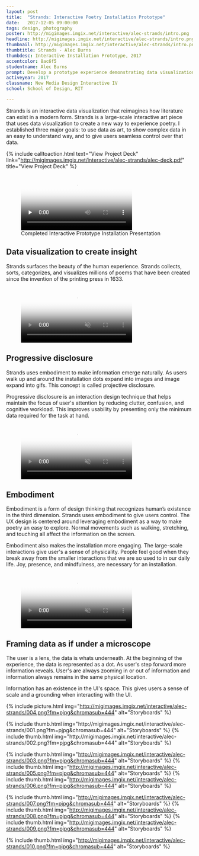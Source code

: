 ```yaml
---
layout: post
title:  "Strands: Interactive Poetry Installation Prototype"
date:   2017-12-05 09:00:00
tags: design, photography
poster: http://migimages.imgix.net/interactive/alec-strands/intro.png
headline: http://migimages.imgix.net/interactive/alec-strands/intro.png?fm=pjpg&h=400&fit=crop&crop=fp&fp-y=.4&auto=format
thumbnail: http://migimages.imgix.net/interactive/alec-strands/intro.png?fit=crop&fm=pjpg&q=85&chromasub=444
thumbtitle: Strands - Alec Burns
thumbdesc: Interactive Installation Prototype, 2017
accentcolor: 8ac6f5
studentname: Alec Burns
prompt: Develop a prototype experience demonstrating data visualization using actual data.
activeyear: 2017
classname: New Media Design Interactive IV
school: School of Design, RIT

---
```


<section>
<p>Strands is an interactive data visualization that reimagines how literature can exist in a modern form. Strands is a large-scale interactive art piece that uses data visualization to create a new way to experience poetry. I established three major goals: to use data as art, to show complex data in an easy to understand way, and to give users seamless control over that data.</p>

{% include calltoaction.html text="View Project Deck" link="http://migimages.imgix.net/interactive/alec-strands/alec-deck.pdf" title="View Project Deck" %}

<figure class="fullsize">
<video preload="none" poster="http://migimages.imgix.net/interactive/alec-strands/001.png?fm=pjpg&w=920&q=35" playsinline autoplay controls loop src="http://students.miguelcardona.com/media/strands/final.mp4">
	<source src="http://students.miguelcardona.com/media/strands/final.mp4" type="video/mp4">
</video>
<figcaption>
	Completed Interactive Prototype Installation Presentation
</figcaption>
</figure>

<h2>Data visualization to create insight</h2>
<p>Strands surfaces the beauty of the human experience. Strands collects, sorts, categorizes, and visualizes millions of poems that have been created since the invention of the printing press in 1633. </p>

<figure>
<video preload="none" poster="http://migimages.imgix.net/interactive/alec-strands/001.png?fm=pjpg&w=920&q=35" playsinline autoplay muted loop src="http://students.miguelcardona.com/media/strands/vid1.mp4">
	<source src="http://students.miguelcardona.com/media/strands/vid1.mp4" type="video/mp4">
</video>
</figure>

<h2>Progressive disclosure</h2>
<p>Strands uses embodiment to make information emerge naturally. As users walk up and around the installation dots expand into images and image expand into gifs. This concept is called projective disclosure.</p>
<p>Progressive disclosure is an interaction design technique that helps maintain the focus of user's attention by reducing clutter, confusion, and cognitive workload. This improves usability by presenting only the minimum data required for the task at hand.</p>

<figure>
<video preload="none" poster="http://migimages.imgix.net/interactive/alec-strands/014.png?fm=pjpg&w=920&q=35" playsinline autoplay muted loop src="http://students.miguelcardona.com/media/strands/vid2.mp4">
	<source src="http://students.miguelcardona.com/media/strands/vid2.mp4" type="video/mp4">
</video>
</figure>

<h2>Embodiment</h2>
<p>Embodiment is a form of design thinking that recognizes human’s existence in the third dimension.  Strands uses embodiment to give users control. The UX design is centered around leveraging embodiment as a way to make poetry an easy to explore.  Normal movements such as walking, stretching, and touching all affect the information on the screen.</p>

<p>Embodiment also makes the installation more engaging. The large-scale interactions give user's a sense of physicality. People feel good when they break away from the smaller interactions that we are so used to in our daily life. Joy, presence, and mindfulness, are necessary for an installation.</p>

<figure>
<video preload="none" poster="http://migimages.imgix.net/interactive/alec-strands/014.png?fm=pjpg&w=920&q=35" playsinline autoplay muted loop src="http://students.miguelcardona.com/media/strands/vid3.mp4">
	<source src="http://students.miguelcardona.com/media/strands/vid3.mp4" type="video/mp4">
</video>
</figure>

<h2>Framing data as if under a microscope</h2>
<p>The user is a lens, the data is whats underneath. At the beginning of the experience, the data is represented as a dot. As user's step forward more information reveals. User's are always zooming in or out of information and information always remains in the same physical location.</p> 
<p>Information has an existence in the UI's space. This gives users a sense of scale and a grounding when interacting with the UI.</p>

{% include picture.html img="http://migimages.imgix.net/interactive/alec-strands/004.png?fm=pjpg&chromasub=444" alt="Storyboards" %}

<section class="thumblist">
{% include thumb.html img="http://migimages.imgix.net/interactive/alec-strands/001.png?fm=pjpg&chromasub=444" alt="Storyboards" %}
{% include thumb.html img="http://migimages.imgix.net/interactive/alec-strands/002.png?fm=pjpg&chromasub=444" alt="Storyboards" %}

{% include thumb.html img="http://migimages.imgix.net/interactive/alec-strands/003.png?fm=pjpg&chromasub=444" alt="Storyboards" %}
{% include thumb.html img="http://migimages.imgix.net/interactive/alec-strands/005.png?fm=pjpg&chromasub=444" alt="Storyboards" %}
{% include thumb.html img="http://migimages.imgix.net/interactive/alec-strands/006.png?fm=pjpg&chromasub=444" alt="Storyboards" %}

{% include thumb.html img="http://migimages.imgix.net/interactive/alec-strands/007.png?fm=pjpg&chromasub=444" alt="Storyboards" %}
{% include thumb.html img="http://migimages.imgix.net/interactive/alec-strands/008.png?fm=pjpg&chromasub=444" alt="Storyboards" %}
{% include thumb.html img="http://migimages.imgix.net/interactive/alec-strands/009.png?fm=pjpg&chromasub=444" alt="Storyboards" %}

{% include thumb.html img="http://migimages.imgix.net/interactive/alec-strands/010.png?fm=pjpg&chromasub=444" alt="Storyboards" %}
</section>


